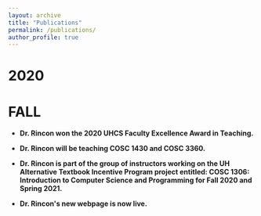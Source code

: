 ```yaml
---
layout: archive
title: "Publications"
permalink: /publications/
author_profile: true
---
```


2020
======

FALL
======

* **Dr. Rincon won the 2020 UHCS Faculty Excellence Award in Teaching.**

* **Dr. Rincon will be teaching COSC 1430 and COSC 3360.**

* **Dr. Rincon is part of the group of instructors working on the UH Alternative Textbook Incentive Program project entitled: COSC 1306: Introduction to Computer Science and Programming for Fall 2020 and Spring 2021.**

* **Dr. Rincon's new webpage is now live.**
